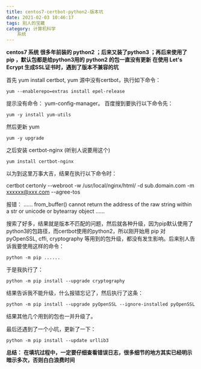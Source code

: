 ```yaml
---
title: centos7-certbot-python2-版本坑
date: 2021-02-03 10:46:17
tags: 别人的宝藏
category: 计算机科学
    系统
---
```


**centos7 系统**
**很多年前装的 python2 ；后来又装了python3 ；再后来使用了 pip ，默认包都是给python3用的**
**python2 的包一直没有更新**
**在使用 Let's Ecrypt 生成SSL证书时，遇到了版本不兼容的坑**
<!--more-->
首先 yum install certbot, yum 源中没有certbot，执行如下命令：

    yum --enablerepo=extras install epel-release

提示没有命令： yum-config-manager。 百度搜到要执行以下命令先：

    yum -y install yum-utils

然后更新 yum 

    yum -y upgrade

之后安装 certbot-nginx (听别人说要用这个)

    yum install certbot-nginx

以为到这里万事大吉，结果在执行以下命令时：

certbot certonly --webroot -w /usr/local/nginx/html/ -d sub.domain.com -m xxxxxx@xxx.com --agree-tos

报错：
    ......
    from_buffer() cannot return the address of the raw string within a str or unicode or bytearray object
    ......

搜索了好多，结果就是版本不匹配的问题，然后就各种升级，因为pip默认使用了python3的包路径，而certbot使用的python2，所以刚开始用 pip 对 pyOpenSSL, cffi, cryptography 等用到的包升级，都没有发生影响。后来别人告诉我要使用这样的命令：

    python -m pip ......

于是我执行了：
    
    python -m pip install --upgrade cryptography

结果告诉我不能升级，什么报错忘记了，然后执行了这条：

    python -m pip install --upgrade pyOpenSSL --ignore-installed pyOpenSSL

结果其他几个用到的包也一并升级了。

最后还遇到了一个小坑，更新了一下：

    python -m pip install --update urllib3

**总结：**
**在填坑过程中，一定要仔细查看错误日志，很多细节的地方其实已经明示暗示多次，否则白白浪费时间**



